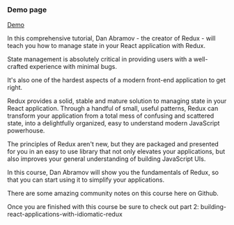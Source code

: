 ### Demo page
[Demo](https://vitaminvp.github.io/Getting-started-with-redux/)


In this comprehensive tutorial, Dan Abramov - the creator of Redux - will teach you how to manage state in your React application with Redux.

State management is absolutely critical in providing users with a well-crafted experience with minimal bugs.

It's also one of the hardest aspects of a modern front-end application to get right.

Redux provides a solid, stable and mature solution to managing state in your React application. Through a handful of small, useful patterns, Redux can transform your application from a total mess of confusing and scattered state, into a delightfully organized, easy to understand modern JavaScript powerhouse.

The principles of Redux aren't new, but they are packaged and presented for you in an easy to use library that not only elevates your applications, but also improves your general understanding of building JavaScript UIs.

In this course, Dan Abramov will show you the fundamentals of Redux, so that you can start using it to simplify your applications.

There are some amazing community notes on this course here on Github.

Once you are finished with this course be sure to check out part 2: building-react-applications-with-idiomatic-redux